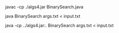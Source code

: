 javac -cp ./algs4.jar BinarySearch.java

java BinarySearch args.txt < input.txt

java -cp ../algs4.jar:. BinarySearch args.txt  < input.txt

